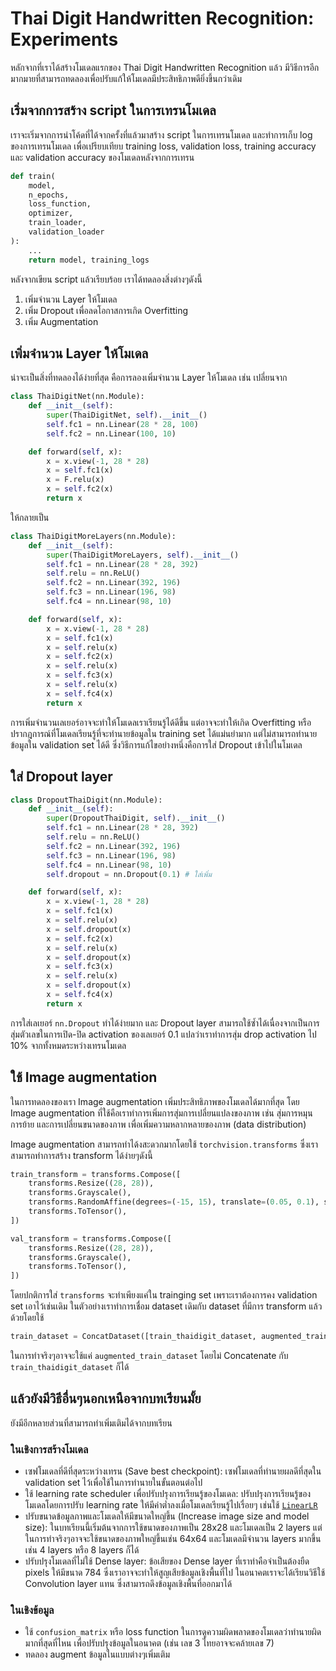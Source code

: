 # Thai Digit Handwritten Recognition: Experiments

หลักจากที่เราได้สร้างโมเดลแรกของ Thai Digit Handwritten Recognition แล้ว
มีวิธีการอีกมากมายที่สามารถทดลองเพื่อปรับแก้ให้โมเดลมีประสิทธิภาพดียิ่งขึ้นกว่าเดิม

## เริ่มจากการสร้าง script ในการเทรนโมเดล

เราจะเริ่มจากการนำโค้ดที่ได้จากครั้งที่แล้วมาสร้าง script ในการเทรนโมเดล และทำการเก็บ log ของการเทรนโมเดล
เพื่อเปรียบเทียบ training loss, validation loss, training accuracy และ validation accuracy ของโมเดลหลังจากการเทรน

```py
def train(
    model,
    n_epochs,
    loss_function,
    optimizer,
    train_loader,
    validation_loader
):
    ...
    return model, training_logs
```

หลังจากเขียน script แล้วเรียบร้อย เราได้ทดลองสิ่งต่างๆดังนี้

1. เพิ่มจำนวน Layer ให้โมเดล
2. เพิ่ม Dropout เพื่อลดโอกาสการเกิด Overfitting
3. เพิ่ม Augmentation

## เพิ่มจำนวน Layer ให้โมเดล

น่าจะเป็นสิ่งที่ทดลองได้ง่ายที่สุด คือการลองเพิ่มจำนวน Layer ให้โมเดล เช่น เปลี่ยนจาก

```py
class ThaiDigitNet(nn.Module):
    def __init__(self):
        super(ThaiDigitNet, self).__init__()
        self.fc1 = nn.Linear(28 * 28, 100)
        self.fc2 = nn.Linear(100, 10)

    def forward(self, x):
        x = x.view(-1, 28 * 28)
        x = self.fc1(x)
        x = F.relu(x)
        x = self.fc2(x)
        return x
```

ให้กลายเป็น

```py
class ThaiDigitMoreLayers(nn.Module):
    def __init__(self):
        super(ThaiDigitMoreLayers, self).__init__()
        self.fc1 = nn.Linear(28 * 28, 392)
        self.relu = nn.ReLU()
        self.fc2 = nn.Linear(392, 196)
        self.fc3 = nn.Linear(196, 98)
        self.fc4 = nn.Linear(98, 10)

    def forward(self, x):
        x = x.view(-1, 28 * 28)
        x = self.fc1(x)
        x = self.relu(x)
        x = self.fc2(x)
        x = self.relu(x)
        x = self.fc3(x)
        x = self.relu(x)
        x = self.fc4(x)
        return x
```

การเพิ่มจำนวนเลเยอร์อาจจะทำให้โมเดลเราเรียนรู้ได้ดีขึ้น แต่อาจจะทำให้เกิด Overfitting หรือปรากฎการณ์ที่โมเดลเรียนรู้ที่จะทำนายข้อมูลใน training set
ได้แม่นยำมาก แต่ไม่สามารถทำนายข้อมูลใน validation set ได้ดี ซึ่งวิธีการแก้ไขอย่างหนึ่งคือการใส่ Dropout เข้าไปในโมเดล

## ใส่ Dropout layer

```py
class DropoutThaiDigit(nn.Module):
    def __init__(self):
        super(DropoutThaiDigit, self).__init__()
        self.fc1 = nn.Linear(28 * 28, 392)
        self.relu = nn.ReLU()
        self.fc2 = nn.Linear(392, 196)
        self.fc3 = nn.Linear(196, 98)
        self.fc4 = nn.Linear(98, 10)
        self.dropout = nn.Dropout(0.1) # ใส่เพิ่ม

    def forward(self, x):
        x = x.view(-1, 28 * 28)
        x = self.fc1(x)
        x = self.relu(x)
        x = self.dropout(x)
        x = self.fc2(x)
        x = self.relu(x)
        x = self.dropout(x)
        x = self.fc3(x)
        x = self.relu(x)
        x = self.dropout(x)
        x = self.fc4(x)
        return x
```

การใส่เลเยอร์ `nn.Dropout` ทำได้ง่ายมาก และ Dropout layer สามารถใช้ซ้ำได้เนื่องจากเป็นการสุ่มตัวเลขในการเปิด-ปิด activation ของเลเยอร์
0.1 แปลว่าเราทำการสุ่ม drop activation ไป 10% จากทั้งหมดระหว่างเทรนโมเดล

## ใช้ Image augmentation

ในการทดลองของเรา Image augmentation เพิ่มประสิทธิภาพของโมเดลได้มากที่สุด
โดย Image augmentation ที่ใช้คือเราทำการเพิ่มการสุ่มการเปลี่ยนแปลงของภาพ เช่น สุ่มการหมุน
การย้าย และการเปลี่ยนขนาดของภาพ เพื่อเพิ่มความหลากหลายของภาพ (data distribution)

Image augmentation สามารถทำได้งสะดวกมากโดยใช้ `torchvision.transforms` ซึ่งเราสามารถทำการสร้าง transform ได้ง่ายๆดังนี้

```py
train_transform = transforms.Compose([
    transforms.Resize((28, 28)),
    transforms.Grayscale(),
    transforms.RandomAffine(degrees=(-15, 15), translate=(0.05, 0.1), scale=(1, 1)),
    transforms.ToTensor(),
])

val_transform = transforms.Compose([
    transforms.Resize((28, 28)),
    transforms.Grayscale(),
    transforms.ToTensor(),
])
```

โดยปกติการใส่ `transforms` จะทำเพียงแค่ใน trainging set เพราะเราต้องการคง validation set เอาไว้เช่นเดิม
ในตัวอย่างเราทำการเชื่อม dataset เดิมกับ dataset ที่มีการ transform แล้วด้วยโดยใช้

```py
train_dataset = ConcatDataset([train_thaidigit_dataset, augmented_train_dataset])
```

ในการทำจริงๆอาจจะใช้แค่ `augmented_train_dataset` โดยไม่ Concatenate กับ `train_thaidigit_dataset` ก็ได้

## แล้วยังมีวิธีอื่นๆนอกเหนือจากบทเรียนมั้ย

ยังมีอีกหลายส่วนที่สามารถทำเพิ่มเติมได้จากบทเรียน

### ในเชิงการสร้างโมเดล

- เซฟโมเดลที่ดีที่สุดระหว่างเทรน (Save best checkpoint): เซฟโมเดลที่ทำนายผลดีที่สุดใน validation set ไว้เพื่อใช้ในการทำนายในขั้นตอนต่อไป
- ใช้ learning rate scheduler เพื่อปรับปรุงการเรียนรู้ของโมเดล: ปรับปรุงการเรียนรู้ของโมเดลโดยการปรับ learning rate ให้มีค่าต่ำลงเมื่อโมเดลเรียนรู้ไปเรื่อยๆ
  เช่นใช้ [`LinearLR`](https://pytorch.org/docs/stable/generated/torch.optim.lr_scheduler.LinearLR.html)
- ปรับขนาดข้อมูลภาพและโมเดลให้มีขนาดใหญ่ขึ้น (Increase image size and model size): ในบทเรียนนี้เริ่มต้นจากการใช้ขนาดของภาพเป็น 28x28 และโมเดลเป็น 2 layers แต่ในการทำจริงๆอาจจะใช้ขนาดของภาพใหญ่ขึ้นเช่น 64x64 และโมเดลมีจำนวน layers มากขึ้นเช่น 4 layers หรือ 8 layers ก็ได้
- ปรับปรุงโมเดลที่ไม่ใช้ Dense layer: ข้อเสียของ Dense layer ที่เราทำคือจำเป็นต้องยืด pixels ให้มีขนาด 784 ซึ่งเราอาจจะทำให้สูญเสียข้อมูลเชิงพื้นที่ไป
  ในอนาคตเราจะได้เรียนวิธีใช้ Convolution layer แทน ซึ่งสามารถดึงข้อมูลเชิงพื้นที่ออกมาได้

### ในเชิงข้อมูล

- ใช้ `confusion_matrix` หรือ loss function ในการดูความผิดพลาดของโมเดลว่าทำนายผิดมากที่สุดที่ไหน เพื่อปรับปรุงข้อมูลในอนาคต (เช่น เลข 3 ไทยอาจจะคล้ายเลข 7)
- ทดลอง augment ข้อมูลในแบบต่างๆเพิ่มเติม
